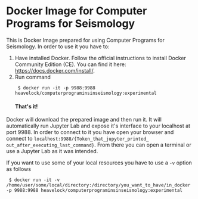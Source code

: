 # Docker Image for Computer Programs for Seismology

This is Docker Image prepared for using Computer Programs for Seismology. In order to use it you have to:

1. Have installed Docker. Follow the official instructions to install Docker Community Edition (CE). You can find it here: https://docs.docker.com/install/.
2. Run command 
   ```shell
    $ docker run -it -p 9988:9988 heavelock/computerprograminsinseismology:experimental
   ```
   #### That's it!

Docker will download the prepared image and then run it. It will automatically run Jupyter Lab and expose it's interface to your localhost at port 9988. In order to connect to it you have open your browser and connect to `localhost:9988/{Token_that_jupyter_printed_ out_after_executing_last_command}`. From there you can open a terminal or use a Jupyter Lab as it was intended.

If you want to use some of your local resources you have to use a `-v` option as follows
   ```shell
    $ docker run -it -v /home/user/some/local/directory:/directory/you_want_to_have/in_docker -p 9988:9988 heavelock/computerprograminsinseismology:experimental
   ```

